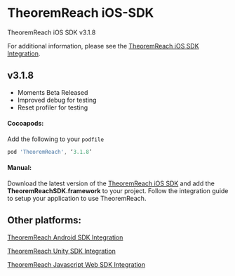 # TheoremReach iOS-SDK

TheoremReach iOS SDK v3.1.8

For additional information, please see the [TheoremReach iOS SDK Integration](https://theoremreach.com/docs/ios).

## v3.1.8
- Moments Beta Released
- Improved debug for testing
- Reset profiler for testing

#### Cocoapods:

Add the following to your `podfile`

  ```groovy
  pod 'TheoremReach', ‘3.1.8’  
  ```

  #### Manual:

  Download the latest version of the [TheoremReach iOS SDK](https://github.com/theoremreach/iOSSDK) and add the **TheoremReachSDK.framework** to your project. Follow the integration guide to setup your application to use TheoremReach.

## Other platforms:

[TheoremReach Android SDK Integration](https://theoremreach.com/docs/android)

[TheoremReach Unity SDK Integration](https://theoremreach.com/docs/unity)

[TheoremReach Javascript Web SDK Integration](https://theoremreach.com/docs/web)  
